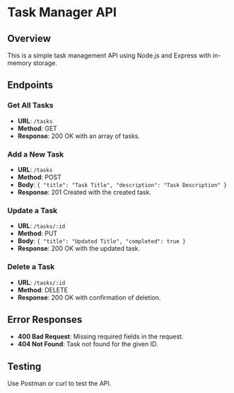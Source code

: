 # Task Manager API

## Overview
This is a simple task management API using Node.js and Express with in-memory storage.

## Endpoints

### Get All Tasks
- **URL**: `/tasks`
- **Method**: GET
- **Response**: 200 OK with an array of tasks.

### Add a New Task
- **URL**: `/tasks`
- **Method**: POST
- **Body**: `{ "title": "Task Title", "description": "Task Description" }`
- **Response**: 201 Created with the created task.

### Update a Task
- **URL**: `/tasks/:id`
- **Method**: PUT
- **Body**: `{ "title": "Updated Title", "completed": true }`
- **Response**: 200 OK with the updated task.

### Delete a Task
- **URL**: `/tasks/:id`
- **Method**: DELETE
- **Response**: 200 OK with confirmation of deletion.

## Error Responses
- **400 Bad Request**: Missing required fields in the request.
- **404 Not Found**: Task not found for the given ID.

## Testing
Use Postman or curl to test the API.
